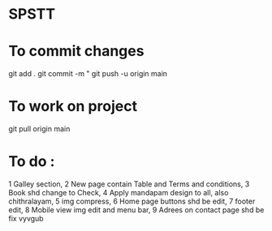 # SPSTT

# To commit changes
git add .
git commit -m "<Commit message>
git push -u origin main

# To work on project
git pull origin main

# To do : 

1 Galley section,
2 New page contain Table and Terms and conditions, 
3 Book shd change to Check,
4 Apply mandapam design to all, also chithralayam,
5 img compress,
6 Home page buttons shd be edit,
7 footer edit,
8 Mobile view img edit and menu bar,
9 Adrees on contact page shd be fix
vyvgub
